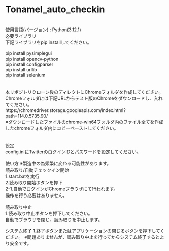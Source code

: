 # Tonamel_auto_checkin

<br>
使用言語(バージョン) : Python(3.12.1)
<br>
必要ライブラリ<br>
  下記ライブラリをpip installしてください。<br>
  <br>
  pip install pysimplegui<br>
  pip install opencv-python<br>
  pip install configparser<br>
  pip install urllib<br>
  pip install selenium<br>
<br>
<br>
本リポジトリクローン後のディレクトにChromeフォルダを作成してください。<br>
Chromeフォルダには下記URLからテスト版のChromeをダウンロードし、入れてください。<br>
https://chromedriver.storage.googleapis.com/index.html?path=114.0.5735.90/<br>
※ダウンロードしたファイルのchrome-win64フォルダ内のファイル全てを作成したchromeフォルダ内にコピーペーストしてください。<br>
<br>
<br>
設定<br>
config.iniにTwitterのログインIDとパスワードを設定してください。<br>
<br>
使い方 ※製造中の為頻繁に変わる可能性があります。<br>
読み取り/自動チェックイン開始<br>
1.start.batを実行<br>
2.読み取り開始ボタンを押下<br>
  2-1.自動でログインがChromeブラウザにて行われます。<br>
      操作を行う必要はありません。<br>
<br>
読み取り中止<br>
1.読み取り中止ボタンを押下してください。<br>
  自動でブラウザを閉じ、読み取りを中止します。<br>

システム終了
1.終了ボタンまたはアプリケーションの閉じるボタンを押下してください。
  ※問題ありませんが、読み取り中止を行ってからシステム終了するとより安全です。

